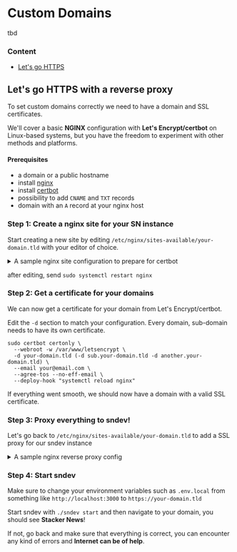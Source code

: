 # Custom Domains
tbd

### Content
- [Let's go HTTPS](#prerequisites)

## Let's go HTTPS with a reverse proxy

To set custom domains correctly we need to have a domain and SSL certificates.

We'll cover a basic **NGINX** configuration with **Let's Encrypt/certbot** on Linux-based systems, but you have the freedom to experiment with other methods and platforms.

#### Prerequisites
- a domain or a public hostname
- install [nginx](https://docs.nginx.com/nginx/admin-guide/installing-nginx/installing-nginx-open-source/)
- install [certbot](https://certbot.eff.org/instructions?ws=nginx&os=pip)
- possibility to add `CNAME` and `TXT` records
- domain with an `A` record at your nginx host


### Step 1: Create a nginx site for your SN instance

Start creating a new site by editing `/etc/nginx/sites-available/your-domain.tld` with your editor of choice.

<details><summary>A sample nginx site configuration to prepare for certbot</summary>
Edit this configuration to match your configuration, you can have more domains.

```
server {
    listen 80;
    listen [::]:80;
    server_name your-domain.tld (sub.your-domain.tld, another.your-domain.tld);

    # for Let's Encrypt SSL issuance
    location /.well-known/acme-challenge/ {
        root /var/www/letsencrypt;
        try_files $uri =404;
    }
}
```
</details>

after editing, send `sudo systemctl restart nginx`

### Step 2: Get a certificate for your domains
We can now get a certificate for your domain from Let's Encrypt/certbot.

Edit the `-d` section to match your configuration. Every domain, sub-domain needs to have its own certificate.

```
sudo certbot certonly \
  --webroot -w /var/www/letsencrypt \
  -d your-domain.tld (-d sub.your-domain.tld -d another.your-domain.tld) \
  --email your@email.com \
  --agree-tos --no-eff-email \
  --deploy-hook "systemctl reload nginx"
```

If everything went smooth, we should now have a domain with a valid SSL certificate.

### Step 3: Proxy everything to sndev!

Let's go back to `/etc/nginx/sites-available/your-domain.tld` to add a SSL proxy for our sndev instance

<details><summary>A sample nginx reverse proxy config</summary>
Edit this configuration to match your configuration, you can have more domains.

```
server {
    listen 80;
    listen [::]:80;
    server_name your-domain.tld (sub.your-domain.tld, another.your-domain.tld);

    # for Let's Encrypt SSL issuance
    location /.well-known/acme-challenge/ {
        root /var/www/letsencrypt;
        try_files $uri =404;
    }

    # 301 to HTTPS
    location / {
        return 301 https://$host$request_uri;
    }
}

server {
    listen 443 ssl http2;
    listen [::]:443 ssl http2;
    server_name your-domain.tld (sub.your-domain.tld, another.your-domain.tld);

    ssl_certificate     /etc/letsencrypt/live/your-domain.tld/fullchain.pem;
    ssl_certificate_key /etc/letsencrypt/live/your-domain.tld/privkey.pem;
    include             /etc/letsencrypt/options-ssl-nginx.conf;
    ssl_dhparam         /etc/letsencrypt/ssl-dhparams.pem;

    # proxy everything to sndev
    location / {
        proxy_pass http://sndev-instance-ip:3000;
        proxy_http_version 1.1;
        proxy_set_header Upgrade $http_upgrade;
        proxy_set_header Connection "upgrade";
        proxy_set_header Host $host;
        proxy_set_header X-Real-IP $remote_addr;
        proxy_set_header X-Forwarded-For $proxy_add_x_forwarded_for;
        proxy_set_header X-Forwarded-Proto $scheme;
        proxy_cache_bypass $http_upgrade;
    }

    # optional security headers
    add_header X-Frame-Options "SAMEORIGIN";
    add_header X-Content-Type-Options "nosniff";
    add_header Referrer-Policy "no-referrer-when-downgrade";
    add_header Strict-Transport-Security "max-age=31536000; includeSubDomains; preload";
}
```
</details>

### Step 4: Start sndev
Make sure to change your environment variables such as `.env.local` from something like `http://localhost:3000` to `https://your-domain.tld`

Start sndev with `./sndev start` and then navigate to your domain, you should see **Stacker News**!

If not, go back and make sure that everything is correct, you can encounter any kind of errors and **Internet can be of help**.
